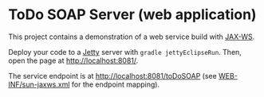 # ToDo SOAP Server (web application)
This project contains a demonstration of a web service build with [JAX-WS](http://docs.oracle.com/javaee/6/tutorial/doc/bnayl.html). 

Deploy your code to a [Jetty](http://www.eclipse.org/jetty/) server with ```gradle jettyEclipseRun```. Then, open the page at [http://localhost:8081/](http://localhost:8081/). 

The service endpoint is at [http://localhost:8081/toDoSOAP](http://localhost:8081/toDoSOAP) (see [WEB-INF/sun-jaxws.xml](src/main/webapp/WEB-INF/sun-jaxws.xml) for the endpoint mapping). 

